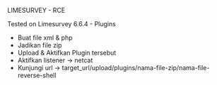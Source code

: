 LIMESURVEY - RCE

Tested on Limesurvey 6.6.4 - Plugins

- Buat file xml & php
- Jadikan file zip
- Upload & Aktifkan Plugin tersebut
- Aktifkan listener -> netcat
- Kunjungi url -> target_url/upload/plugins/nama-file-zip/nama-file-reverse-shell
